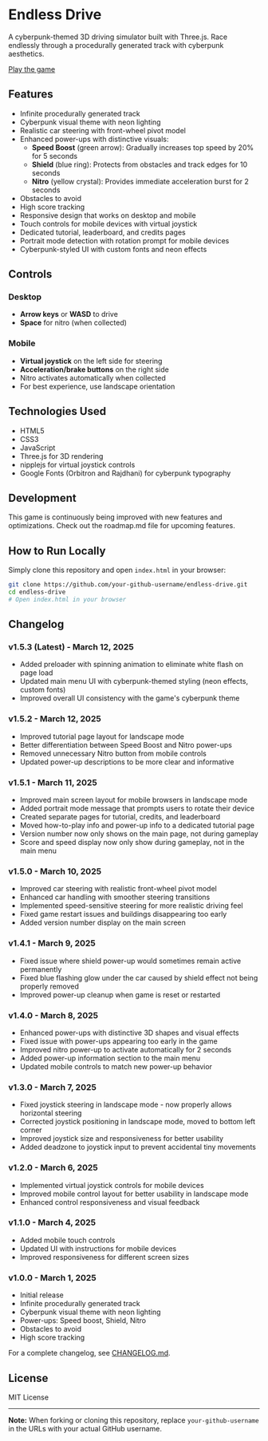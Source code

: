 # Endless Drive

A cyberpunk-themed 3D driving simulator built with Three.js. Race endlessly through a procedurally generated track with cyberpunk aesthetics.

[Play the game](https://screech24.github.io/Endless-Drive/)

## Features

- Infinite procedurally generated track
- Cyberpunk visual theme with neon lighting
- Realistic car steering with front-wheel pivot model
- Enhanced power-ups with distinctive visuals:
  - **Speed Boost** (green arrow): Gradually increases top speed by 20% for 5 seconds
  - **Shield** (blue ring): Protects from obstacles and track edges for 10 seconds
  - **Nitro** (yellow crystal): Provides immediate acceleration burst for 2 seconds
- Obstacles to avoid
- High score tracking
- Responsive design that works on desktop and mobile
- Touch controls for mobile devices with virtual joystick
- Dedicated tutorial, leaderboard, and credits pages
- Portrait mode detection with rotation prompt for mobile devices
- Cyberpunk-styled UI with custom fonts and neon effects

## Controls

### Desktop
- **Arrow keys** or **WASD** to drive
- **Space** for nitro (when collected)

### Mobile
- **Virtual joystick** on the left side for steering
- **Acceleration/brake buttons** on the right side
- Nitro activates automatically when collected
- For best experience, use landscape orientation

## Technologies Used

- HTML5
- CSS3
- JavaScript
- Three.js for 3D rendering
- nipplejs for virtual joystick controls
- Google Fonts (Orbitron and Rajdhani) for cyberpunk typography

## Development

This game is continuously being improved with new features and optimizations. Check out the roadmap.md file for upcoming features.

## How to Run Locally

Simply clone this repository and open `index.html` in your browser:

```bash
git clone https://github.com/your-github-username/endless-drive.git
cd endless-drive
# Open index.html in your browser
```

## Changelog

### v1.5.3 (Latest) - March 12, 2025
- Added preloader with spinning animation to eliminate white flash on page load
- Updated main menu UI with cyberpunk-themed styling (neon effects, custom fonts)
- Improved overall UI consistency with the game's cyberpunk theme

### v1.5.2 - March 12, 2025
- Improved tutorial page layout for landscape mode
- Better differentiation between Speed Boost and Nitro power-ups
- Removed unnecessary Nitro button from mobile controls
- Updated power-up descriptions to be more clear and informative

### v1.5.1 - March 11, 2025
- Improved main screen layout for mobile browsers in landscape mode
- Added portrait mode message that prompts users to rotate their device
- Created separate pages for tutorial, credits, and leaderboard
- Moved how-to-play info and power-up info to a dedicated tutorial page
- Version number now only shows on the main page, not during gameplay
- Score and speed display now only show during gameplay, not in the main menu

### v1.5.0 - March 10, 2025
- Improved car steering with realistic front-wheel pivot model
- Enhanced car handling with smoother steering transitions
- Implemented speed-sensitive steering for more realistic driving feel
- Fixed game restart issues and buildings disappearing too early
- Added version number display on the main screen

### v1.4.1 - March 9, 2025
- Fixed issue where shield power-up would sometimes remain active permanently
- Fixed blue flashing glow under the car caused by shield effect not being properly removed
- Improved power-up cleanup when game is reset or restarted

### v1.4.0 - March 8, 2025
- Enhanced power-ups with distinctive 3D shapes and visual effects
- Fixed issue with power-ups appearing too early in the game
- Improved nitro power-up to activate automatically for 2 seconds
- Added power-up information section to the main menu
- Updated mobile controls to match new power-up behavior

### v1.3.0 - March 7, 2025
- Fixed joystick steering in landscape mode - now properly allows horizontal steering
- Corrected joystick positioning in landscape mode, moved to bottom left corner
- Improved joystick size and responsiveness for better usability
- Added deadzone to joystick input to prevent accidental tiny movements

### v1.2.0 - March 6, 2025
- Implemented virtual joystick controls for mobile devices
- Improved mobile control layout for better usability in landscape mode
- Enhanced control responsiveness and visual feedback

### v1.1.0 - March 4, 2025
- Added mobile touch controls
- Updated UI with instructions for mobile devices
- Improved responsiveness for different screen sizes

### v1.0.0 - March 1, 2025
- Initial release
- Infinite procedurally generated track
- Cyberpunk visual theme with neon lighting
- Power-ups: Speed boost, Shield, Nitro
- Obstacles to avoid
- High score tracking

For a complete changelog, see [CHANGELOG.md](CHANGELOG.md).

## License

MIT License

---
**Note:** When forking or cloning this repository, replace `your-github-username` in the URLs with your actual GitHub username. 